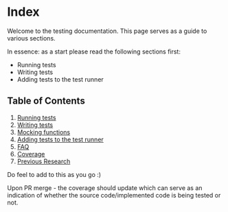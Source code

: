 # Index

Welcome to the testing documentation.
This page serves as a guide to various sections.

In essence: as a start please read the following sections first:

- Running tests
- Writing tests
- Adding tests to the test runner

## Table of Contents

1. [Running tests](running_tests.md)
2. [Writing tests](writing_tests.md)
3. [Mocking functions](mocking_functions.md)
4. [Adding tests to the test runner](test_runner.md)
3. [FAQ](faq.md)
4. [Coverage](coverage/coverage.md)
5. [Previous Research](research.md)


Do feel to add to this as you go :)

Upon PR merge - the coverage should update which can serve as an indication of whether the source code/implemented code is being tested or not.

